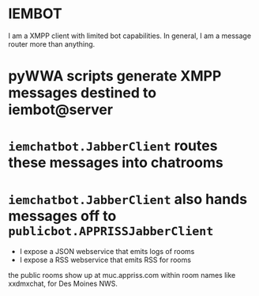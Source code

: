 
IEMBOT
======

I am a XMPP client with limited bot capabilities.  In general, I am a message
router more than anything.

# pyWWA scripts generate XMPP messages destined to iembot@server
# `iemchatbot.JabberClient` routes these messages into chatrooms
# `iemchatbot.JabberClient` also hands messages off to `publicbot.APPRISSJabberClient`

- I expose a JSON webservice that emits logs of rooms
- I expose a RSS webservice that emits RSS for rooms

the public rooms show up at muc.appriss.com within room names like xxdmxchat,
for Des Moines NWS. 